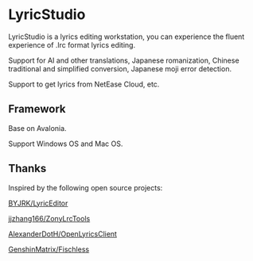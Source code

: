 # LyricStudio

LyricStudio is a lyrics editing workstation, you can experience the fluent experience of .lrc format lyrics editing.

Support for AI and other translations, Japanese romanization, Chinese traditional and simplified conversion, Japanese moji error detection.

Support to get lyrics from NetEase Cloud, etc.

## Framework

Base on Avalonia.

Support Windows OS and Mac OS.

## Thanks

Inspired by the following open source projects:

[BYJRK/LyricEditor](https://github.com/BYJRK/LyricEditor)

[jjzhang166/ZonyLrcTools](https://github.com/jjzhang166/ZonyLrcTools)

[AlexanderDotH/OpenLyricsClient](https://github.com/AlexanderDotH/OpenLyricsClient)

[GenshinMatrix/Fischless](https://github.com/GenshinMatrix/Fischless)

